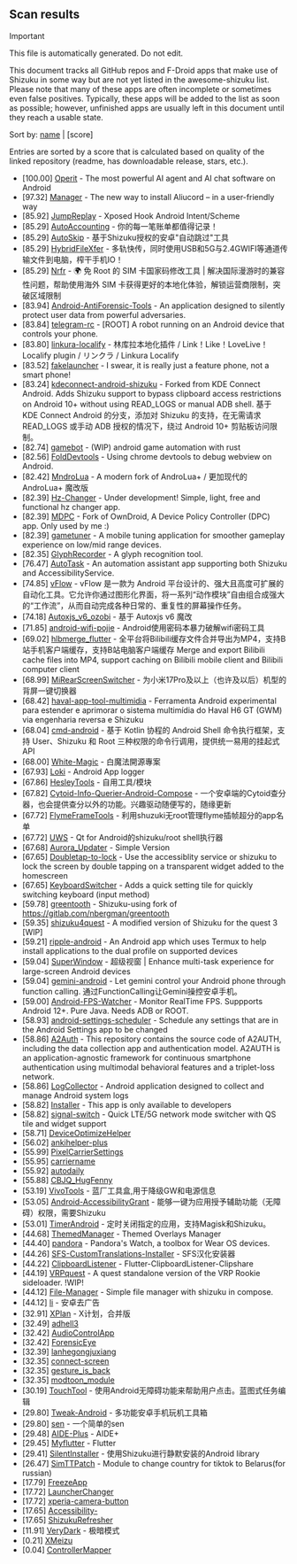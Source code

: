 ## Scan results
> [!IMPORTANT]
> This file is automatically generated. Do not edit.

This document tracks all GitHub repos and F-Droid apps that make use of Shizuku in some way but are not yet listed in the awesome-shizuku list. Please note that many of these apps are often incomplete or sometimes even false positives.
Typically, these apps will be added to the list as soon as possible; however, unfinished apps are usually left in this document until they reach a usable state.

Sort by: [name](SUMMARY.md) | [score]

Entries are sorted by a score that is calculated based on quality of the linked repository (readme, has downloadable release, stars, etc.).

 * [100.00] [Operit](https://github.com/AAswordman/Operit) - The most powerful AI agent and AI chat software on Android
 * [97.32] [Manager](https://github.com/Aliucord/Manager) - The new way to install Aliucord – in a user-friendly way
 * [85.92] [JumpReplay](https://github.com/FourTwooo/JumpReplay) - Xposed Hook Android Intent/Scheme
 * [85.29] [AutoAccounting](https://github.com/AutoAccountingOrg/AutoAccounting) - 你的每一笔账单都值得记录！
 * [85.29] [AutoSkip](https://github.com/xjunz/AutoSkip) - 基于Shizuku授权的安卓"自动跳过"工具
 * [85.29] [HybridFileXfer](https://github.com/weixiansen574/HybridFileXfer) - 多轨快传，同时使用USB和5G与2.4GWIFI等通道传输文件到电脑，榨干手机IO！
 * [85.29] [Nrfr](https://github.com/Ackites/Nrfr) - 🌍 免 Root 的 SIM 卡国家码修改工具 | 解决国际漫游时的兼容性问题，帮助使用海外 SIM 卡获得更好的本地化体验，解锁运营商限制，突破区域限制
 * [83.94] [Android-AntiForensic-Tools](https://github.com/bakad3v/Android-AntiForensic-Tools) - An application designed to silently protect user data from powerful adversaries.
 * [83.84] [telegram-rc](https://github.com/telegram-sms/telegram-rc) - [ROOT] A robot running on an Android device that controls your phone.
 * [83.80] [linkura-localify](https://github.com/ChocoLZS/linkura-localify) - 林库拉本地化插件 / Link！Like！LoveLive！Localify plugin / リンクラ / Linkura Localify
 * [83.52] [fakelauncher](https://github.com/ZH-XiJun/fakelauncher) - I swear, it is really just a feature phone, not a smart phone!
 * [83.24] [kdeconnect-android-shizuku](https://github.com/Shoukaku39/kdeconnect-android-shizuku) - Forked from KDE Connect Android. Adds Shizuku support to bypass clipboard access restrictions on Android 10+ without using READ_LOGS or manual ADB shell. 基于 KDE Connect Android 的分支，添加对 Shizuku 的支持，在无需请求 READ_LOGS 或手动 ADB 授权的情况下，绕过 Android 10+ 剪贴板访问限制。
 * [82.74] [gamebot](https://github.com/tkkcc/gamebot) - (WIP) android game automation with rust
 * [82.56] [FoldDevtools](https://github.com/achyuki/FoldDevtools) - Using chrome devtools to debug webview on Android.
 * [82.42] [MndroLua](https://github.com/Crescent-of-Maya/MndroLua) - A modern fork of AndroLua+ / 更加现代的 AndroLua+ 魔改版
 * [82.39] [Hz-Changer](https://github.com/MARCOS-S-S/Hz-Changer) - Under development! Simple, light, free and functional hz changer app.
 * [82.39] [MDPC](https://github.com/MrRare2/MDPC) - Fork of OwnDroid, A Device Policy Controller (DPC) app. Only used by me :)
 * [82.39] [gametuner](https://github.com/varunbala2237/gametuner) - A mobile tuning application for smoother gameplay experience on low/mid range devices.
 * [82.35] [GlyphRecorder](https://github.com/aaa1115910/GlyphRecorder) - A glyph recognition tool.
 * [76.47] [AutoTask](https://github.com/xjunz/AutoTask) - An automation assistant app supporting both Shizuku and AccessibilityService.
 * [74.85] [vFlow](https://github.com/ChaoMixian/vFlow) - vFlow 是一款为 Android 平台设计的、强大且高度可扩展的自动化工具。它允许你通过图形化界面，将一系列“动作模块”自由组合成强大的“工作流”，从而自动完成各种日常的、重复性的屏幕操作任务。
 * [74.18] [Autoxjs_v6_ozobi](https://github.com/ozobiozobi/Autoxjs_v6_ozobi) - 基于 Autoxjs v6 魔改
 * [71.85] [android-wifi-pojie](https://github.com/bszapp/android-wifi-pojie) - Android使用密码本暴力破解wifi密码工具
 * [69.02] [hlbmerge_flutter](https://github.com/molihuan/hlbmerge_flutter) - 全平台将Bilibili缓存文件合并导出为MP4，支持B站手机客户端缓存，支持B站电脑客户端缓存 Merge and export Bilibili cache files into MP4, support caching on Bilibili mobile client and Bilibili computer client
 * [68.99] [MiRearScreenSwitcher](https://github.com/GoldenglowSusie/MiRearScreenSwitcher) - 为小米17Pro及以上（也许及以后）机型的背屏一键切换器
 * [68.42] [haval-app-tool-multimidia](https://github.com/bobaoapae/haval-app-tool-multimidia) - Ferramenta Android experimental para estender e aprimorar o sistema multimídia do Haval H6 GT (GWM) via engenharia reversa e Shizuku
 * [68.04] [cmd-android](https://github.com/niki914/cmd-android) - 基于 Kotlin 协程的 Android Shell 命令执行框架，支持 User、Shizuku 和 Root 三种权限的命令行调用，提供统一易用的挂起式 API
 * [68.00] [White-Magic](https://github.com/KennyYang0726/White-Magic) - 白魔法開源專案
 * [67.93] [Loki](https://github.com/trinadhthatakula/Loki) - Android App logger
 * [67.86] [HesleyTools](https://github.com/ldh-star/HesleyTools) - 自用工具/模块
 * [67.82] [Cytoid-Info-Querier-Android-Compose](https://github.com/Lyneon/Cytoid-Info-Querier-Android-Compose) - 一个安卓端的Cytoid查分器，也会提供查分以外的功能。兴趣驱动随便写的，随缘更新
 * [67.72] [FlymeFrameTools](https://github.com/Ruyue-Kinsenka/FlymeFrameTools) - 利用shuzuki无root管理flyme插帧超分的app名单
 * [67.72] [UWS](https://github.com/UWillno/UWS) - Qt for Android的shizuku/root shell执行器
 * [67.68] [Aurora_Updater](https://github.com/TripleU613/Aurora_Updater) - Simple Version
 * [67.65] [Doubletap-to-lock](https://github.com/albertcamus344/Doubletap-to-lock) - Use the accessiblity service or shizuku to lock the screen by double tapping on a transparent widget added to the homescreen
 * [67.65] [KeyboardSwitcher](https://github.com/SgLy/KeyboardSwitcher) - Adds a quick setting tile for quickly switching keyboard (input method)
 * [59.78] [greentooth](https://github.com/qwerty12/greentooth) - Shizuku-using fork of https://gitlab.com/nbergman/greentooth
 * [59.35] [shizuku4quest](https://github.com/metalex201/shizuku4quest) - A modified version of Shizuku for the quest 3 [WIP]
 * [59.21] [ripple-android](https://github.com/husmus00/ripple-android) - An Android app which uses Termux to help install applications to the dual profile on supported devices
 * [59.04] [SuperWindow](https://github.com/eiyooooo/SuperWindow) - 超级视窗 | Enhance multi-task experience for large-screen Android devices
 * [59.04] [gemini-android](https://github.com/niki914/gemini-android) - Let gemini control your Android phone through function calling. 通过FunctionCalling让Gemini操控安卓手机。
 * [59.00] [Android-FPS-Watcher](https://github.com/WuDi-ZhanShen/Android-FPS-Watcher) - Monitor RealTime FPS. Suppports Android 12+. Pure Java. Needs ADB or ROOT.
 * [58.93] [android-settings-scheduler](https://github.com/Turtlepaw/android-settings-scheduler) - Schedule any settings that are in the Android Settings app to be changed
 * [58.86] [A2Auth](https://github.com/tangguiyuan/A2Auth) - This repository contains the source code of A2AUTH, including the data collection app and authentication model. A2AUTH is an application-agnostic framework for continuous smartphone authentication using multimodal behavioral features and a triplet-loss network.
 * [58.86] [LogCollector](https://github.com/thekosa/LogCollector) - Android application designed to collect and manage Android system logs
 * [58.82] [Installer](https://github.com/huidoudour/Installer) - This app is only available to developers
 * [58.82] [signal-switch](https://github.com/hashim47j/signal-switch) - Quick LTE/5G network mode switcher with QS tile and widget support
 * [58.71] [DeviceOptimizeHelper](https://github.com/sbmatch/DeviceOptimizeHelper)
 * [56.02] [ankihelper-plus](https://github.com/huhuswei/ankihelper-plus)
 * [55.99] [PixelCarrierSettings](https://github.com/iKirby/PixelCarrierSettings)
 * [55.95] [carriername](https://github.com/IQUXAe/carriername)
 * [55.92] [autodaily](https://github.com/ParadiseZ/autodaily)
 * [55.88] [CBJQ_HugFenny](https://github.com/LiuJiewenTT/CBJQ_HugFenny)
 * [53.19] [VivoTools](https://github.com/ItosEO/VivoTools) - 蓝厂工具盒,用于降级GW和电源信息
 * [53.05] [Android-AccessibilityGrant](https://github.com/MagicianGuo/Android-AccessibilityGrant) - 能够一键为应用授予辅助功能（无障碍）权限，需要Shizuku
 * [53.01] [TimerAndroid](https://github.com/HNIdesu/TimerAndroid) - 定时关闭指定的应用，支持Magisk和Shizuku。
 * [44.68] [ThemedManager](https://github.com/Osanosa/ThemedManager) - Themed Overlays Manager
 * [44.40] [pandora](https://github.com/maisymoe/pandora) - Pandora's Watch, a toolbox for Wear OS devices.
 * [44.26] [SFS-CustomTranslations-Installer](https://github.com/youfeng11/SFS-CustomTranslations-Installer) - SFS汉化安装器
 * [44.22] [ClipboardListener](https://github.com/aa2013/ClipboardListener) - Flutter-ClipboardListener-Clipshare
 * [44.19] [VRPquest](https://github.com/JarJarBlinkz/VRPquest) - A quest standalone version of the VRP Rookie sideloader.  !WIP!
 * [44.12] [File-Manager](https://github.com/abusaeed-shuvo/File-Manager) - Simple file manager with shizuku in compose.
 * [44.12] [li](https://github.com/lousli/li) - 安卓去广告
 * [32.91] [XPlan](https://github.com/ItosEO/XPlan) - X计划，合并版
 * [32.49] [adhell3](https://github.com/pascua28/adhell3)
 * [32.42] [AudioControlApp](https://github.com/SwastikChamp2/AudioControlApp)
 * [32.42] [ForensicEye](https://github.com/flxholle/ForensicEye)
 * [32.39] [lanhegongjuxiang](https://github.com/miounet11/lanhegongjuxiang)
 * [32.35] [connect-screen](https://github.com/sherylynn/connect-screen)
 * [32.35] [gesture_is_back](https://github.com/amrabdelhameeed/gesture_is_back)
 * [32.35] [modtoon_module](https://github.com/Inhaleoxygen/modtoon_module)
 * [30.19] [TouchTool](https://github.com/mr-bogey/TouchTool) - 使用Android无障碍功能来帮助用户点击。蓝图式任务编辑
 * [29.80] [Tweak-Android](https://github.com/lumkit/Tweak-Android) - 多功能安卓手机玩机工具箱
 * [29.80] [sen](https://github.com/Fansirsqi/sen) - 一个简单的sen
 * [29.48] [AIDE-Plus](https://github.com/2659170494/AIDE-Plus) - AIDE+
 * [29.45] [Myflutter](https://github.com/dhiiizt/Myflutter) - Flutter
 * [29.41] [SilentInstaller](https://github.com/MiyazKaori/SilentInstaller) - 使用Shizuku进行静默安装的Android library
 * [26.47] [SimTTPatch](https://github.com/RecodeLiner/SimTTPatch) - Module to change country for tiktok to Belarus(for russian)
 * [17.79] [FreezeApp](https://github.com/JuneLeo/FreezeApp)
 * [17.72] [LauncherChanger](https://github.com/Samuel095383/LauncherChanger)
 * [17.72] [xperia-camera-button](https://github.com/aaronkh/xperia-camera-button)
 * [17.65] [Accessibility-](https://github.com/nai559/Accessibility-)
 * [17.65] [ShizukuRefresher](https://github.com/lyr341/ShizukuRefresher)
 * [11.91] [VeryDark](https://github.com/wkbin/VeryDark) - 极暗模式
 * [0.21] [XMeizu](https://github.com/ItosEO/XMeizu)
 * [0.04] [ControllerMapper](https://github.com/anhquan7826/ControllerMapper)
